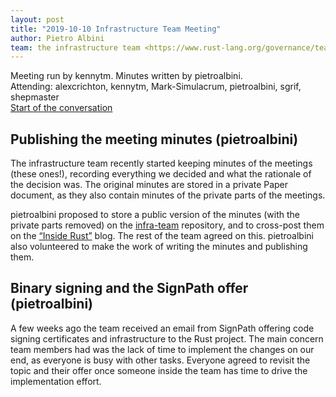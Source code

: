 ```yaml
---
layout: post
title: "2019-10-10 Infrastructure Team Meeting"
author: Pietro Albini
team: the infrastructure team <https://www.rust-lang.org/governance/teams/operations#infra>
---
```


Meeting run by kennytm. Minutes written by pietroalbini.  
Attending: alexcrichton, kennytm, Mark-Simulacrum, pietroalbini, sgrif,
shepmaster  
[Start of the conversation][discord]

[discord]: https://discordapp.com/channels/442252698964721669/443148319431065610/633710764762464285

## Publishing the meeting minutes (pietroalbini)

The infrastructure team recently started keeping minutes of the meetings (these
ones!), recording everything we decided and what the rationale of the decision
was. The original minutes are stored in a private Paper document, as they also
contain minutes of the private parts of the meetings.

pietroalbini proposed to store a public version of the minutes (with the
private parts removed) on the
[infra-team](https://github.com/rust-lang/infra-team) repository, and to
cross-post them on the [“Inside Rust”](https://blog.rust-lang.org/inside-rust)
blog. The rest of the team agreed on this. pietroalbini also volunteered to
make the work of writing the minutes and publishing them.

## Binary signing and the SignPath offer (pietroalbini)

A few weeks ago the team received an email from SignPath offering code signing
certificates and infrastructure to the Rust project. The main concern team
members had was the lack of time to implement the changes on our end, as
everyone is busy with other tasks. Everyone agreed to revisit the topic and
their offer once someone inside the team has time to drive the implementation
effort.
